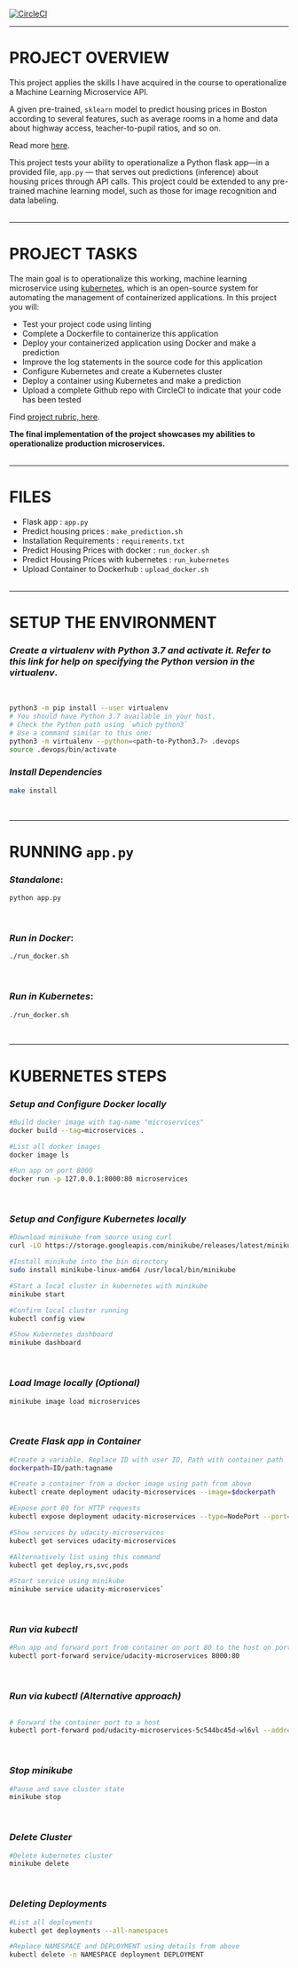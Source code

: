 [![CircleCI](https://dl.circleci.com/status-badge/img/gh/devkofi/udacity-microservices/tree/master.svg?style=svg)](https://dl.circleci.com/status-badge/redirect/gh/devkofi/udacity-microservices/tree/master)

---
# PROJECT OVERVIEW

This project applies the skills I have acquired in the course to operationalize a Machine Learning Microservice API. 

A given pre-trained, `sklearn` model to predict housing prices in Boston according to several features, such as average rooms in a home and data about highway access, teacher-to-pupil ratios, and so on. 

Read more [here](https://www.kaggle.com/c/boston-housing). 

This project tests your ability to operationalize a Python flask app—in a provided file, `app.py` — that serves out predictions (inference) about housing prices through API calls. This project could be extended to any pre-trained machine learning model, such as those for image recognition and data labeling.
<br/><br/>

---

# PROJECT TASKS

The main goal is to operationalize this working, machine learning microservice using [kubernetes](https://kubernetes.io/), which is an open-source system for automating the management of containerized applications. In this project you will:
* Test your project code using linting
* Complete a Dockerfile to containerize this application
* Deploy your containerized application using Docker and make a prediction
* Improve the log statements in the source code for this application
* Configure Kubernetes and create a Kubernetes cluster
* Deploy a container using Kubernetes and make a prediction
* Upload a complete Github repo with CircleCI to indicate that your code has been tested

Find [project rubric, here](https://review.udacity.com/#!/rubrics/2576/view).

**The final implementation of the project showcases my abilities to operationalize production microservices.**
<br/><br/>

---
# FILES
* Flask app :  `app.py`
* Predict housing prices : `make_prediction.sh`
* Installation Requirements : `requirements.txt`
* Predict Housing Prices with docker : `run_docker.sh`
* Predict Housing Prices with kubernetes : `run_kubernetes`
* Upload Container to Dockerhub : `upload_docker.sh`
<br/><br/>

---
# SETUP THE ENVIRONMENT

### _Create a virtualenv with Python 3.7 and activate it. Refer to this link for help on specifying the Python version in the virtualenv_. 
<br/>

```bash
python3 -m pip install --user virtualenv
# You should have Python 3.7 available in your host. 
# Check the Python path using `which python3`
# Use a command similar to this one:
python3 -m virtualenv --python=<path-to-Python3.7> .devops
source .devops/bin/activate
```
### _Install Dependencies_ 
```bash
make install
``` 
<br/>

---
# RUNNING `app.py`

### _Standalone_:  
```bash
python app.py
```
<br/>

### _Run in Docker_:  
```bash
./run_docker.sh
```
<br/>

### _Run in Kubernetes_:  
```bash
./run_docker.sh
```
<br/>

---

# KUBERNETES STEPS

### _Setup and Configure Docker locally_
```bash
#Build docker image with tag-name "microservices"
docker build --tag=microservices .

#List all docker images
docker image ls

#Run app on port 8000
docker run -p 127.0.0.1:8000:80 microservices
```
<br/>

### _Setup and Configure Kubernetes locally_
```bash
#Download minikube from source using curl
curl -LO https://storage.googleapis.com/minikube/releases/latest/minikube-linux-amd64

#Install minikube into the bin directory
sudo install minikube-linux-amd64 /usr/local/bin/minikube

#Start a local cluster in kubernetes with minikube
minikube start

#Confirm local cluster running
kubectl config view

#Show Kubernetes dashboard
minikube dashboard
```
<br/>

### _Load Image locally (Optional)_
```bash
minikube image load microservices
```
<br/>

### _Create Flask app in Container_
```bash
#Create a variable. Replace ID with user ID, Path with container path
dockerpath=ID/path:tagname

#Create a container from a docker image using path from above
kubectl create deployment udacity-microservices --image=$dockerpath

#Expose port 80 for HTTP requests
kubectl expose deployment udacity-microservices --type=NodePort --port=80

#Show services by udacity-microservices
kubectl get services udacity-microservices

#Alternatively list using this command
kubectl get deploy,rs,svc,pods

#Start service using minikube
minikube service udacity-microservices`
```
<br/>

### _Run via kubectl_
```bash
#Run app and forward port from container on port 80 to the host on port 8000 
kubectl port-forward service/udacity-microservices 8000:80

```
<br/>

### _Run via kubectl (Alternative approach)_
```bash

# Forward the container port to a host
kubectl port-forward pod/udacity-microservices-5c544bc45d-wl6vl --address 127.0.0.1 8000:80

```
<br/>

### _Stop minikube_
```bash
#Pause and save cluster state
minikube stop
```
<br/>

### _Delete Cluster_
```bash
#Delete kubernetes cluster 
minikube delete
```
<br/>

### _Deleting Deployments_
```bash
#List all deployments
kubectl get deployments --all-namespaces

#Replace NAMESPACE and DEPLOYMENT using details from above
kubectl delete -n NAMESPACE deployment DEPLOYMENT
```
